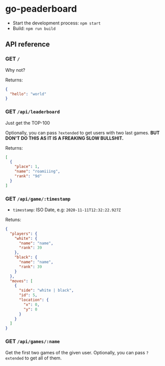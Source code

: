 # go-peaderboard

* Start the development process: `npm start`
* Build: `npm run build`

## API reference

### GET `/`
Why not?

Returns:
```json
{
  "hello": "world"
}
```

### GET `/api/leaderboard`
Just get the TOP-100

Optionally, you can pass `?extended` to get users with two last games. **BUT DON'T DO THIS AS IT IS A FREAKING SLOW BULLSHIT.**

Returns:

```json
[
  {
    "place": 1,
    "name": "roamiiing",
    "rank": "9d"
  }
]
```

### GET `/api/game/:timestamp`
* `timestamp`: ISO Date, e.g: `2020-11-11T12:32:22.927Z`

Retuns:

```json
{
  "players": {
    "white": {
      "name": "name",
      "rank": 39
    },
    "black": {
      "name": "name",
      "rank": 39
    }
  },
  "moves": [
    {
      "side": "white | black",
      "id": 5,
      "location": {
        "x": 0,
        "y": 0
      }
    }
  ]
}
```

### GET `/api/games/:name`

Get the first two games of the given user. Optionally, you can pass `?extended` to get all of them.
